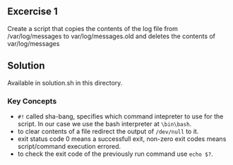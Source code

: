 ## Excercise 1
Create a script that copies the contents of the log file from /var/log/messages to var/log/messages.old and deletes the contents of var/log/messages

## Solution
Available in solution.sh in this directory.

### Key Concepts
- `#!` called sha-bang, specifies which command intepreter to use for the script. In our case we use the bash interpreter at `\bin\bash`.
- to clear contents of a file redirect the output of `/dev/null` to it.
- exit status code 0 means a successfull exit, non-zero exit codes means script/command execution errored.
- to check the exit code of the previously run command use `echo $?`.